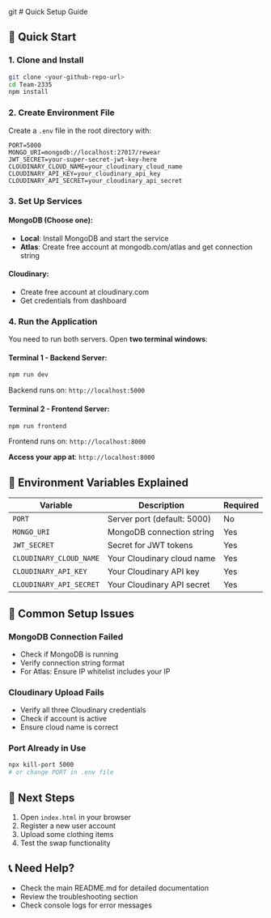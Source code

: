 git # Quick Setup Guide

## 🚀 Quick Start

### 1. Clone and Install
```bash
git clone <your-github-repo-url>
cd Team-2335
npm install
```

### 2. Create Environment File
Create a `.env` file in the root directory with:

```env
PORT=5000
MONGO_URI=mongodb://localhost:27017/rewear
JWT_SECRET=your-super-secret-jwt-key-here
CLOUDINARY_CLOUD_NAME=your_cloudinary_cloud_name
CLOUDINARY_API_KEY=your_cloudinary_api_key
CLOUDINARY_API_SECRET=your_cloudinary_api_secret
```

### 3. Set Up Services

#### MongoDB (Choose one):
- **Local**: Install MongoDB and start the service
- **Atlas**: Create free account at mongodb.com/atlas and get connection string

#### Cloudinary:
- Create free account at cloudinary.com
- Get credentials from dashboard

### 4. Run the Application

You need to run both servers. Open **two terminal windows**:

#### Terminal 1 - Backend Server:
```bash
npm run dev
```
Backend runs on: `http://localhost:5000`

#### Terminal 2 - Frontend Server:
```bash
npm run frontend
```
Frontend runs on: `http://localhost:8000`

**Access your app at**: `http://localhost:8000`

## 📝 Environment Variables Explained

| Variable | Description | Required |
|----------|-------------|----------|
| `PORT` | Server port (default: 5000) | No |
| `MONGO_URI` | MongoDB connection string | Yes |
| `JWT_SECRET` | Secret for JWT tokens | Yes |
| `CLOUDINARY_CLOUD_NAME` | Your Cloudinary cloud name | Yes |
| `CLOUDINARY_API_KEY` | Your Cloudinary API key | Yes |
| `CLOUDINARY_API_SECRET` | Your Cloudinary API secret | Yes |

## 🔧 Common Setup Issues

### MongoDB Connection Failed
- Check if MongoDB is running
- Verify connection string format
- For Atlas: Ensure IP whitelist includes your IP

### Cloudinary Upload Fails
- Verify all three Cloudinary credentials
- Check if account is active
- Ensure cloud name is correct

### Port Already in Use
```bash
npx kill-port 5000
# or change PORT in .env file
```

## 🎯 Next Steps

1. Open `index.html` in your browser
2. Register a new user account
3. Upload some clothing items
4. Test the swap functionality

## 📞 Need Help?

- Check the main README.md for detailed documentation
- Review the troubleshooting section
- Check console logs for error messages 